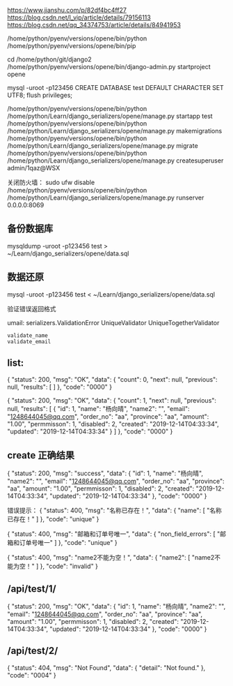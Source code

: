 https://www.jianshu.com/p/82df4bc4ff27
https://blog.csdn.net/l_vip/article/details/79156113
https://blog.csdn.net/qq_34374753/article/details/84941953


/home/python/pyenv/versions/opene/bin/python
/home/python/pyenv/versions/opene/bin/pip

cd /home/python/git/django2
/home/python/pyenv/versions/opene/bin/django-admin.py startproject opene

mysql -uroot -p123456
CREATE DATABASE test DEFAULT CHARACTER SET UTF8;
flush  privileges;

/home/python/pyenv/versions/opene/bin/python /home/python/Learn/django_serializers/opene/manage.py startapp test
/home/python/pyenv/versions/opene/bin/python /home/python/Learn/django_serializers/opene/manage.py makemigrations
/home/python/pyenv/versions/opene/bin/python /home/python/Learn/django_serializers/opene/manage.py migrate
/home/python/pyenv/versions/opene/bin/python /home/python/Learn/django_serializers/opene/manage.py createsuperuser
admin/1qaz@WSX

关闭防火墙： sudo ufw disable
/home/python/pyenv/versions/opene/bin/python /home/python/Learn/django_serializers/opene/manage.py runserver 0.0.0.0:8069

## 备份数据库
mysqldump -uroot -p123456 test > ~/Learn/django_serializers/opene/data.sql

## 数据还原
mysql -uroot -p123456 test < ~/Learn/django_serializers/opene/data.sql


验证错误返回格式

umail:
    serializers.ValidationError
    UniqueValidator
    UniqueTogetherValidator
    
    validate_name
    validate_email
    
    
## list:
{
    "status": 200,
    "msg": "OK",
    "data": {
        "count": 0,
        "next": null,
        "previous": null,
        "results": [ ]
    },
    "code": "0000"
}

{
    "status": 200,
    "msg": "OK",
    "data": {
    "count": 1,
    "next": null,
    "previous": null,
    "results": [
            {
                "id": 1,
                "name": "杨向晴",
                "name2": "",
                "email": "1248644045@qq.com",
                "order_no": "aa",
                "province": "aa",
                "amount": "1.00",
                "permmisson": 1,
                "disabled": 2,
                "created": "2019-12-14T04:33:34",
                "updated": "2019-12-14T04:33:34"
            }
        ]
    },
    "code": "0000"
}

## create 正确结果
{
    "status": 200,
    "msg": "success",
    "data": {
        "id": 1,
        "name": "杨向晴",
        "name2": "",
        "email": "1248644045@qq.com",
        "order_no": "aa",
        "province": "aa",
        "amount": "1.00",
        "permmisson": 1,
        "disabled": 2,
        "created": "2019-12-14T04:33:34",
        "updated": "2019-12-14T04:33:34"
    },
    "code": "0000"
}

错误提示：
{
    "status": 400,
    "msg": "名称已存在！",
    "data": {
        "name": [
            "名称已存在！"
        ]
    },
    "code": "unique"
}

{
    "status": 400,
    "msg": "邮箱和订单号唯一",
    "data": {
        "non_field_errors": [
            "邮箱和订单号唯一"
        ]
    },
    "code": "unique"
}

{
    "status": 400,
    "msg": "name2不能为空！",
    "data": {
    "name2": [
        "name2不能为空！"
    ]
    },
    "code": "invalid"
}


## /api/test/1/
{
    "status": 200,
    "msg": "OK",
    "data": {
        "id": 1,
        "name": "杨向晴",
        "name2": "",
        "email": "1248644045@qq.com",
        "order_no": "aa",
        "province": "aa",
        "amount": "1.00",
        "permmisson": 1,
        "disabled": 2,
        "created": "2019-12-14T04:33:34",
        "updated": "2019-12-14T04:33:34"
    },
    "code": "0000"
}

## /api/test/2/
{
    "status": 404,
    "msg": "Not Found",
    "data": {
        "detail": "Not found."
    },
    "code": "0004"
}
    

